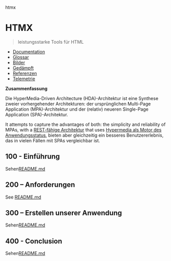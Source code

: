 htmx

# HTMX

> leistungsstarke Tools für HTML

-   [Documentation](./DOCUMENTATION.md)
-   [Glossar](./GLOSSARY.md)
-   [Bilder](./IMAGES.md)
-   [Gedämpft](./PODMAN.md)
-   [Referenzen](./REFERENCES.md)
-   [Telemetrie](./TELEMETRY.md)

**Zusammenfassung**

Die HyperMedia-Driven Architecture (HDA)-Architektur ist eine Synthese zweier vorhergehender Architekturen: der ursprünglichen Multi-Page Application (MPA)-Architektur und der (relativ) neueren Single-Page Application (SPA)-Architektur.

It attempts to capture the advantages of both: the simplicity and reliability of MPAs, with a [REST-fähige Architektur](https://developer.mozilla.org/en-US/docs/Glossary/REST) that uses [Hypermedia als Motor des Anwendungsstatus](https://htmx.org/essays/hateoas/), bieten aber gleichzeitig ein besseres Benutzererlebnis, das in vielen Fällen mit SPAs vergleichbar ist.

## 100 - Einführung

Sehen[README.md](./100/README.md)

## 200 – Anforderungen

See [README.md](./200/README.md)

## 300 – Erstellen unserer Anwendung

Sehen[README.md](./300/README.md)

## 400 - Conclusion

Sehen[README.md](./400/README.md)
